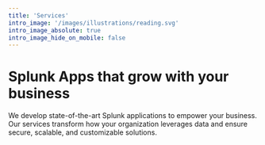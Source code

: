 ```yaml
---
title: 'Services'
intro_image: '/images/illustrations/reading.svg'
intro_image_absolute: true
intro_image_hide_on_mobile: false
---
```


# Splunk Apps that grow with your business

We develop state-of-the-art Splunk applications to empower your business. Our services transform how your organization leverages data and ensure secure, scalable, and customizable solutions.
